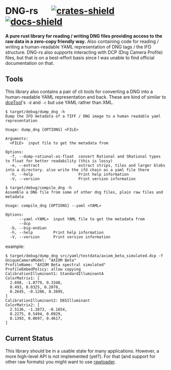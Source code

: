 # DNG-rs &emsp; [![crates-shield]][crates.io] [![docs-shield]][docs.rs]

[crates-shield]: https://img.shields.io/crates/v/dng.svg
[crates.io]: https://crates.io/crates/dng

[docs-shield]: https://img.shields.io/docsrs/dng.svg
[docs.rs]: https://docs.rs/dng

**A pure rust library for reading / writing DNG files providing access to the raw data in a zero-copy friendly way.**
Also containing code for reading / writing a human-readable YAML representation of DNG tags / the IFD structure.
DNG-rs also supports interacting with DCP (Dng Camera Profile) files, but that is on a best-effort basis since I
was unable to find official documentation on that.

## Tools
This library also contains a pair of cli tools for converting a DNG into a human-readable YAML representation and back.
These are kind of similar to [dcpTool](https://dcptool.sourceforge.net/Usage.html)'s `-d` and `-c` but use YAML rather than XML.

```shell
$ target/debug/dump_dng -h                                           
Dump the IFD metadata of a TIFF / DNG image to a human readable yaml representation

Usage: dump_dng [OPTIONS] <FILE>

Arguments:
  <FILE>  input file to get the metadata from

Options:
  -f, --dump-rational-as-float  convert Rational and SRational types to float for better readability (this is lossy)
  -e, --extract                 extract strips, tiles and larger blobs into a directory. also write the ifd chain as a yaml file there
  -h, --help                    Print help information
  -V, --version                 Print version information

```

```shell
$ target/debug/compile_dng -h 
Assemble a DNG file from some of other dng files, plain raw files and metadata

Usage: compile_dng [OPTIONS] --yaml <YAML>

Options:
      --yaml <YAML>  input YAML file to get the metadata from
      --dcp          
  -b, --big-endian   
  -h, --help         Print help information
  -V, --version      Print version information
```

example:
```shell
$ target/debug/dump_dng src/yaml/testdata/axiom_beta_simulated.dcp -f 
UniqueCameraModel: "AXIOM Beta"
ProfileName: "AXIOM Beta spectral simulated"
ProfileEmbedPolicy: allow copying
CalibrationIlluminant1: StandardIlluminantA
ColorMatrix1: [
  2.698, -1.8779, 0.3348,
  0.493, 0.0325, 0.2078,
  0.2645, -0.1286, 0.3895,
]
CalibrationIlluminant2: D65Illuminant
ColorMatrix2: [
  2.5136, -1.2873, -0.1654,
  0.2275, 0.5494, 0.0929,
  0.1393, 0.0697, 0.4617,
]
```

## Current Status
This library should be in a usable state for many applications. However, a more high-level API is not implemented (yet?).
For that (and support for other raw formats) you might want to use [rawloader](https://docs.rs/rawloader/latest/rawloader/).
